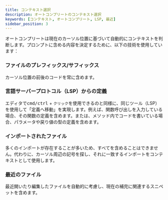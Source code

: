 ```yaml
---
title: コンテキスト選択
description: オートコンプリートのコンテキスト選択
keywords: [コンテキスト, オートコンプリート, LSP, 最近]
sidebar_position: 3
---
```


オートコンプリートは現在のカーソル位置に基づいて自動的にコンテキストを判断します。プロンプトに含める内容を決定するために、以下の技術を使用しています：

### ファイルのプレフィックス/サフィックス

カーソル位置の前後のコードを常に含めます。

### 言語サーバープロトコル（LSP）からの定義

エディタで<kbd>cmd/ctrl</kbd> + `クリック`を使用できるのと同様に、同じツール（LSP）を使用して「定義へ移動」を実現します。例えば、関数呼び出しを入力している場合、その関数の定義を含めます。または、メソッド内でコードを書いている場合、パラメータや戻り値の型の定義を含めます。

### インポートされたファイル

多くのインポートが存在することが多いため、すべてを含めることはできません。代わりに、カーソル周辺の記号を探し、それに一致するインポートをコンテキストとして使用します。

### 最近のファイル

最近開いたり編集したファイルを自動的に考慮し、現在の補完に関連するスニペットを含めます。
